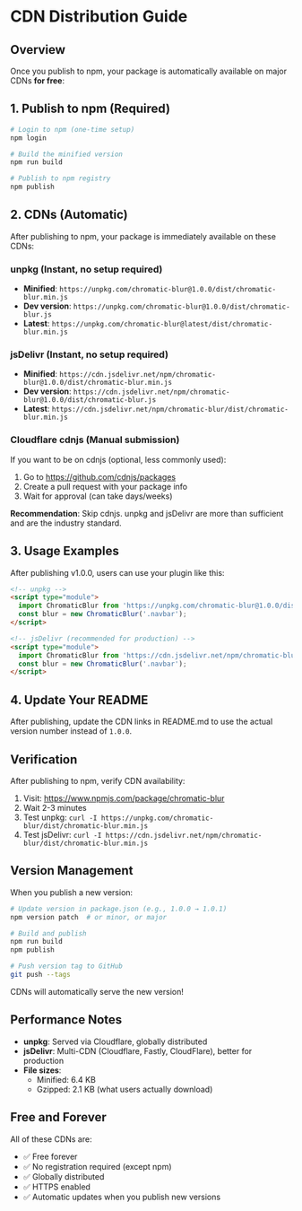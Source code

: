 # CDN Distribution Guide

## Overview

Once you publish to npm, your package is automatically available on major CDNs **for free**:

## 1. Publish to npm (Required)

```bash
# Login to npm (one-time setup)
npm login

# Build the minified version
npm run build

# Publish to npm registry
npm publish
```

## 2. CDNs (Automatic)

After publishing to npm, your package is immediately available on these CDNs:

### unpkg (Instant, no setup required)

- **Minified**: `https://unpkg.com/chromatic-blur@1.0.0/dist/chromatic-blur.min.js`
- **Dev version**: `https://unpkg.com/chromatic-blur@1.0.0/dist/chromatic-blur.js`
- **Latest**: `https://unpkg.com/chromatic-blur@latest/dist/chromatic-blur.min.js`

### jsDelivr (Instant, no setup required)

- **Minified**: `https://cdn.jsdelivr.net/npm/chromatic-blur@1.0.0/dist/chromatic-blur.min.js`
- **Dev version**: `https://cdn.jsdelivr.net/npm/chromatic-blur@1.0.0/dist/chromatic-blur.js`
- **Latest**: `https://cdn.jsdelivr.net/npm/chromatic-blur/dist/chromatic-blur.min.js`

### Cloudflare cdnjs (Manual submission)

If you want to be on cdnjs (optional, less commonly used):

1. Go to https://github.com/cdnjs/packages
2. Create a pull request with your package info
3. Wait for approval (can take days/weeks)

**Recommendation**: Skip cdnjs. unpkg and jsDelivr are more than sufficient and are the industry standard.

## 3. Usage Examples

After publishing v1.0.0, users can use your plugin like this:

```html
<!-- unpkg -->
<script type="module">
  import ChromaticBlur from 'https://unpkg.com/chromatic-blur@1.0.0/dist/chromatic-blur.min.js';
  const blur = new ChromaticBlur('.navbar');
</script>

<!-- jsDelivr (recommended for production) -->
<script type="module">
  import ChromaticBlur from 'https://cdn.jsdelivr.net/npm/chromatic-blur@1.0.0/dist/chromatic-blur.min.js';
  const blur = new ChromaticBlur('.navbar');
</script>
```

## 4. Update Your README

After publishing, update the CDN links in README.md to use the actual version number instead of `1.0.0`.

## Verification

After publishing to npm, verify CDN availability:

1. Visit: https://www.npmjs.com/package/chromatic-blur
2. Wait 2-3 minutes
3. Test unpkg: `curl -I https://unpkg.com/chromatic-blur/dist/chromatic-blur.min.js`
4. Test jsDelivr: `curl -I https://cdn.jsdelivr.net/npm/chromatic-blur/dist/chromatic-blur.min.js`

## Version Management

When you publish a new version:

```bash
# Update version in package.json (e.g., 1.0.0 → 1.0.1)
npm version patch  # or minor, or major

# Build and publish
npm run build
npm publish

# Push version tag to GitHub
git push --tags
```

CDNs will automatically serve the new version!

## Performance Notes

- **unpkg**: Served via Cloudflare, globally distributed
- **jsDelivr**: Multi-CDN (Cloudflare, Fastly, CloudFlare), better for production
- **File sizes**:
  - Minified: 6.4 KB
  - Gzipped: 2.1 KB (what users actually download)

## Free and Forever

All of these CDNs are:
- ✅ Free forever
- ✅ No registration required (except npm)
- ✅ Globally distributed
- ✅ HTTPS enabled
- ✅ Automatic updates when you publish new versions
